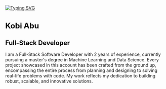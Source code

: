 
<div align="center">
  <div style="width: 100%; max-width: 600px; margin: 0 auto; text-align: left;">
    <a href="https://git.io/typing-svg">
      <img src="https://readme-typing-svg.demolab.com?lines=Full-Stack+software+developer;Open+for+work" alt="Typing SVG" />
    </a>
    <h1 style="font-size: 24px; color: black;">Kobi Abu</h1>
    <h2 style="font-size: 20px; color: black;"><strong>Full-Stack Developer</strong></h2>
  </div>
</div>

I am a Full-Stack Software Developer with 2 years of experience, currently pursuing a master's degree in Machine Learning and Data Science. Every project showcased in this account has been crafted from the ground up, encompassing the entire process from planning and designing to solving real-life problems with code. My work reflects my dedication to building robust, scalable, and innovative solutions.

<!--
**KobiAbu/KobiAbu** is a ✨ _special_ ✨ repository because its `README.md` (this file) appears on your GitHub profile.

Here are some ideas to get you started:

- 🔭 I’m currently working on ...
- 🌱 I’m currently learning ...
- 👯 I’m looking to collaborate on ...
- 🤔 I’m looking for help with ...
- 💬 Ask me about ...
- 📫 How to reach me: ...
- 😄 Pronouns: ...
- ⚡ Fun fact: ...
-->
